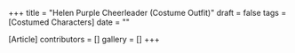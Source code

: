 +++
title = "Helen Purple Cheerleader (Costume Outfit)"
draft = false
tags = [Costumed Characters]
date = ""

[Article]
contributors = []
gallery = []
+++